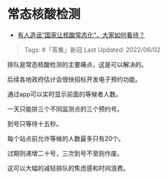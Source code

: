 # 常态核酸检测

- [有人造谣“国家让核酸常态化“，大家如何看待？](https://www.zhihu.com/question/532077648/answer/2512065395)

>Tags: #「答集」新冠 
>Last Updated: 2022/06/02

排队是常态核酸检测的主要痛点，这是可以解决的。

后续各地政府估计会很快招标开发电子预约功能。

通过app可以实时显示前面的等候者人数。

一天只能排三个不同监测点的三个预约号。

到号只等待十五秒。

每个站点前允许等候的人数最多只有20个。

过期则递增二十号，三次到号不至则作废。

这可以大幅的减轻排队的焦虑感和时间浪费。